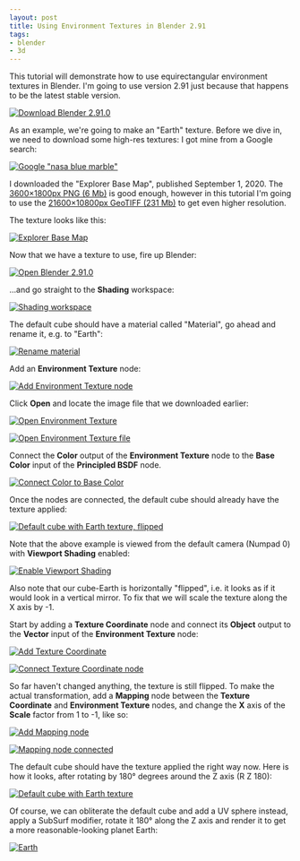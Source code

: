 ```yaml
---
layout: post
title: Using Environment Textures in Blender 2.91
tags:
- blender
- 3d
---
```


This tutorial will demonstrate how to use equirectangular environment textures
in Blender. I'm going to use version 2.91 just because that happens to be the
latest stable version.

[![Download Blender 2.91.0](/images/2020/download-blender-2.91.0.png)](https://www.blender.org/download/)

As an example, we're going to make an "Earth" texture. Before we dive in, we
need to download some high-res textures: I got mine from a Google search:

[![Google "nasa blue marble"](/images/2020/google-search-nasa-blue-marble.png)](https://www.google.com/search?q=nasa+blue+marble)

I downloaded the "Explorer Base Map", published September 1, 2020. The
[3600×1800px PNG (6 Mb)](https://visibleearth.nasa.gov/images/147190/explorer-base-map/147191l)
is good enough, however in this tutorial I'm going to use the
[21600×10800px GeoTIFF (231 Mb)](https://visibleearth.nasa.gov/images/147190/explorer-base-map/147192l)
to get even higher resolution.

The texture looks like this:

[![Explorer Base Map](/images/2020/eo-base-2020-clean-720x360.jpg)](https://visibleearth.nasa.gov/collection/1484/blue-marble)

Now that we have a texture to use, fire up Blender:

[![Open Blender 2.91.0](/images/2020/open-blender-2.91.0.png)](/images/2020/open-blender-2.91.0.png)

…and go straight to the **Shading** workspace:

[![Shading workspace](/images/2020/shading-workspace.png)](/images/2020/shading-workspace.png)

The default cube should have a material called "Material", go ahead and rename
it, e.g. to "Earth":

[![Rename material](/images/2020/rename-material.png)](/images/2020/rename-material.png)

Add an **Environment Texture** node:

[![Add Environment Texture node](/images/2020/add-environment-texture.png)](/images/2020/add-environment-texture.png)

Click **Open** and locate the image file that we downloaded earlier:

[![Open Environment Texture](/images/2020/open-environment-texture.png)](/images/2020/open-environment-texture.png)

[![Open Environment Texture file](/images/2020/open-environment-texture-file.png)](/images/2020/open-environment-texture-file.png)

Connect the **Color** output of the **Environment Texture** node to the **Base
Color** input of the **Principled BSDF** node.

[![Connect Color to Base Color](/images/2020/connect-color-to-base-color.png)](/images/2020/connect-color-to-base-color.png)

Once the nodes are connected, the default cube should already have the texture
applied:

[![Default cube with Earth texture, flipped](/images/2020/cube-with-earth-texture-flipped.png)](/images/2020/cube-with-earth-texture-flipped.png)

Note that the above example is viewed from the default camera (Numpad 0) with
**Viewport Shading** enabled:

[![Enable Viewport Shading](/images/2020/enable-viewport-shading.png)](/images/2020/enable-viewport-shading.png)

Also note that our cube-Earth is horizontally "flipped", i.e. it looks as if it
would look in a vertical mirror. To fix that we will scale the texture along
the X axis by -1.

Start by adding a **Texture Coordinate** node and connect its **Object** output
to the **Vector** input of the **Environment Texture** node:

[![Add Texture Coordinate](/images/2020/add-texture-coordinate.png)](/images/2020/add-texture-coordinate.png)

[![Connect Texture Coordinate node](/images/2020/connect-texture-coordinate.png)](/images/2020/connect-texture-coordinate.png)

So far haven't changed anything, the texture is still flipped. To make the
actual transformation, add a **Mapping** node between the **Texture
Coordinate** and **Environment Texture** nodes, and change the **X** axis of
the **Scale** factor from 1 to -1, like so:

[![Add Mapping node](/images/2020/add-vector-mapping.png)](/images/2020/add-vector-mapping.png)

[![Mapping node connected](/images/2020/mapping-node-connected.png)](/images/2020/mapping-node-connected.png)

The default cube should have the texture applied the right way now. Here is how
it looks, after rotating by 180° degrees around the Z axis (R Z 180):

[![Default cube with Earth texture](/images/2020/cube-with-earth-texture.png)](/images/2020/cube-with-earth-texture.png)

Of course, we can obliterate the default cube and add a UV sphere instead,
apply a SubSurf modifier, rotate it 180° along the Z axis and render it to get
a more reasonable-looking planet Earth:

[![Earth](/images/2020/earth-sphere-r-180.png)](/images/2020/earth-sphere-r-180.png)
